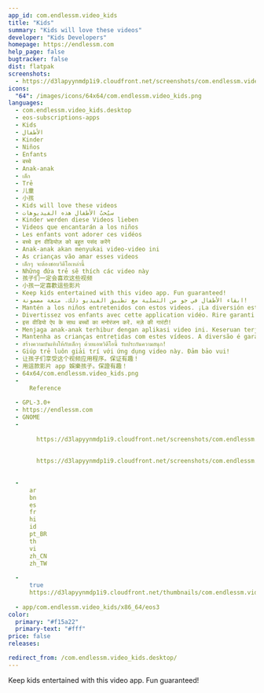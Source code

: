 ```yaml
---
app_id: com.endlessm.video_kids
title: "Kids"
summary: "Kids will love these videos"
developer: "Kids Developers"
homepage: https://endlessm.com
help_page: false
bugtracker: false
dist: flatpak
screenshots:
  - https://d3lapyynmdp1i9.cloudfront.net/screenshots/com.endlessm.video_kids/C/com.endlessm.video_kids-screenshot1.jpg
icons:
  "64": /images/icons/64x64/com.endlessm.video_kids.png
languages:
  - com.endlessm.video_kids.desktop
  - eos-subscriptions-apps
  - Kids
  - الأطفال
  - Kinder
  - Niños
  - Enfants
  - बच्चे
  - Anak-anak
  - เด็ก
  - Trẻ
  - 儿童
  - 小孩
  - Kids will love these videos
  - سيُحبُ الأطفال هذه الفيديوهات
  - Kinder werden diese Videos lieben
  - Videos que encantarán a los niños
  - Les enfants vont adorer ces vidéos
  - बच्चे इन वीडियोज़ को बहुत पसंद करेंगे
  - Anak-anak akan menyukai video-video ini
  - As crianças vão amar esses videos
  - เด็กๆ จะต้องชอบวิดีโอเหล่านี้
  - Những đứa trẻ sẽ thích các video này
  - 孩子们一定会喜欢这些视频
  - 小孩一定喜歡這些影片
  - Keep kids entertained with this video app. Fun guaranteed!
  - ابقاء الأطفال في جو من التسلية مع تطبيق الفيديو ذلك. متعة مضمونة!
  - Mantén a los niños entretenidos con estos videos. ¡La diversión está garantizada!
  - Divertissez vos enfants avec cette application vidéo. Rire garanti !
  - इस वीडियो ऐप के साथ बच्चों का मनोरंजन करें. मज़े की गारंटी!
  - Menjaga anak-anak terhibur dengan aplikasi video ini. Keseruan terjamin!
  - Mantenha as crianças entretidas com estes vídeos. A diversão é garantida!
  - สร้างความบันเทิงให้กับเด็กๆ ด้วยแอพวิดีโอนี้ รับประกันความสนุก!
  - Giúp trẻ luôn giải trí với ứng dụng video này. Đảm bảo vui!
  - 让孩子们享受这个视频应用程序。保证有趣！
  - 用這款影片 app 娛樂孩子。保證有趣！
  - 64x64/com.endlessm.video_kids.png
  - 
      Reference
    
  - GPL-3.0+
  - https://endlessm.com
  - GNOME
  - 
      
        https://d3lapyynmdp1i9.cloudfront.net/screenshots/com.endlessm.video_kids/C/com.endlessm.video_kids-screenshot1.jpg
      
      
        https://d3lapyynmdp1i9.cloudfront.net/screenshots/com.endlessm.video_kids/C/com.endlessm.video_kids-screenshot2.jpg
      
    
  - 
      ar
      bn
      es
      fr
      hi
      id
      pt_BR
      th
      vi
      zh_CN
      zh_TW
    
  - 
      true
      https://d3lapyynmdp1i9.cloudfront.net/thumbnails/com.endlessm.video_kids/com.endlessm.video_kids-thumb.jpg
    
  - app/com.endlessm.video_kids/x86_64/eos3
color:
  primary: "#f15a22"
  primary-text: "#fff"
price: false
releases:

redirect_from: /com.endlessm.video_kids.desktop/
---
```


<p>Keep kids entertained with this video app. Fun guaranteed!</p>